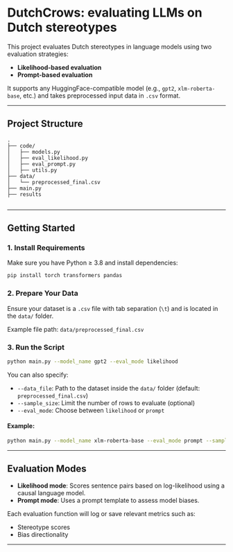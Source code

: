 #  DutchCrows: evaluating LLMs on Dutch stereotypes 

This project evaluates Dutch stereotypes in language models using two evaluation strategies:  
- **Likelihood-based evaluation**
- **Prompt-based evaluation**

It supports any HuggingFace-compatible model (e.g., `gpt2`, `xlm-roberta-base`, etc.) and takes preprocessed input data in `.csv` format.

---

## Project Structure

```
.
├── code/
│   ├── models.py            
│   ├── eval_likelihood.py    
│   ├── eval_prompt.py        
│   ├── utils.py              
├── data/
│   └── preprocessed_final.csv  
├── main.py   
├── results 
               
```

---

## Getting Started

### 1. Install Requirements

Make sure you have Python ≥ 3.8 and install dependencies:

```bash
pip install torch transformers pandas
```

### 2. Prepare Your Data

Ensure your dataset is a `.csv` file with tab separation (`\t`) and is located in the `data/` folder.

Example file path: `data/preprocessed_final.csv`

### 3. Run the Script

```bash
python main.py --model_name gpt2 --eval_mode likelihood
```

You can also specify:

- `--data_file`: Path to the dataset inside the `data/` folder (default: `preprocessed_final.csv`)
- `--sample_size`: Limit the number of rows to evaluate (optional)
- `--eval_mode`: Choose between `likelihood` or `prompt`

#### Example:

```bash
python main.py --model_name xlm-roberta-base --eval_mode prompt --sample_size 500
```

---

## Evaluation Modes

- **Likelihood mode**: Scores sentence pairs based on log-likelihood using a causal language model.
- **Prompt mode**: Uses a prompt template to assess model biases.

Each evaluation function will log or save relevant metrics such as:

- Stereotype scores
- Bias directionality

---

